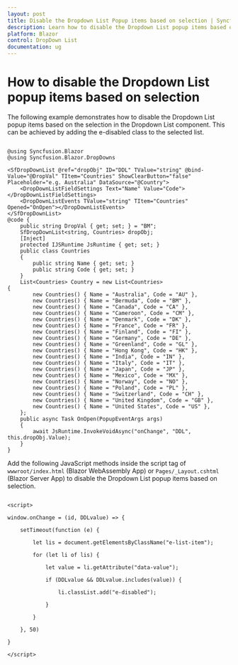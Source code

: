 ```yaml
---
layout: post
title: Disable the Dropdown List Popup items based on selection | Syncfusion
description: Learn how to disable the Dropdown List popup items based on the selection in the Syncfusion Blazor DropDown List component.
platform: Blazor
control: DropDown List
documentation: ug
---
```


# How to disable the Dropdown List popup items based on selection

The following example demonstrates how to disable the Dropdown List popup items based on the selection in the Dropdown List component. This can be achieved by adding the e-disabled class to the selected list.

```cshtml

@using Syncfusion.Blazor
@using Syncfusion.Blazor.DropDowns

<SfDropDownList @ref="dropObj" ID="DDL" TValue="string" @bind-Value="@DropVal" TItem="Countries" ShowClearButton="false" Placeholder="e.g. Australia" DataSource="@Country">
    <DropDownListFieldSettings Text="Name" Value="Code"></DropDownListFieldSettings>
    <DropDownListEvents TValue="string" TItem="Countries" Opened="OnOpen"></DropDownListEvents>
</SfDropDownList>
@code { 
    public string DropVal { get; set; } = "BM";
    SfDropDownList<string, Countries> dropObj;
    [Inject]
    protected IJSRuntime JsRuntime { get; set; }
    public class Countries
    {
        public string Name { get; set; }
        public string Code { get; set; }
    }
    List<Countries> Country = new List<Countries>
{
        new Countries() { Name = "Australia", Code = "AU" },
        new Countries() { Name = "Bermuda", Code = "BM" },
        new Countries() { Name = "Canada", Code = "CA" },
        new Countries() { Name = "Cameroon", Code = "CM" },
        new Countries() { Name = "Denmark", Code = "DK" },
        new Countries() { Name = "France", Code = "FR" },
        new Countries() { Name = "Finland", Code = "FI" },
        new Countries() { Name = "Germany", Code = "DE" },
        new Countries() { Name = "Greenland", Code = "GL" },
        new Countries() { Name = "Hong Kong", Code = "HK" },
        new Countries() { Name = "India", Code = "IN" },
        new Countries() { Name = "Italy", Code = "IT" },
        new Countries() { Name = "Japan", Code = "JP" },
        new Countries() { Name = "Mexico", Code = "MX" },
        new Countries() { Name = "Norway", Code = "NO" },
        new Countries() { Name = "Poland", Code = "PL" },
        new Countries() { Name = "Switzerland", Code = "CH" },
        new Countries() { Name = "United Kingdom", Code = "GB" },
        new Countries() { Name = "United States", Code = "US" },
    };
    public async Task OnOpen(PopupEventArgs args)
    {
        await JsRuntime.InvokeVoidAsync("onChange", "DDL", this.dropObj.Value);
    }
}

```

Add the following JavaScript methods inside the script tag of `wwwroot/index.html` (Blazor WebAssembly App) or `Pages/_Layout.cshtml` (Blazor Server App) to disable the Dropdown List popup items based on selection.

```cshtml

<script>

window.onChange = (id, DDLvalue) => {

    setTimeout(function (e) {

        let lis = document.getElementsByClassName("e-list-item");

        for (let li of lis) {

            let value = li.getAttribute("data-value");

            if (DDLvalue && DDLvalue.includes(value)) {

                li.classList.add("e-disabled");

            }

        }

    }, 50)

}

</script>

```
